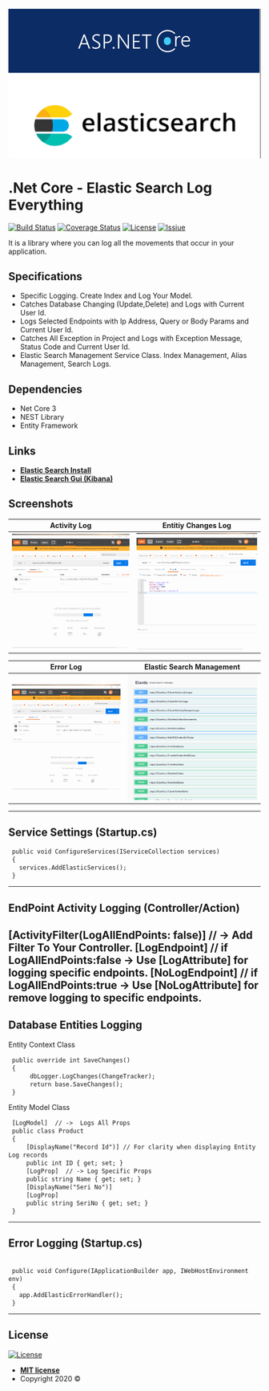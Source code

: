 ![Screenshot](Screenshots/application.png)

# .Net Core - Elastic Search Log Everything

[![Build Status](http://img.shields.io/travis/badges/badgerbadgerbadger.svg?style=flat-square)](https://github.com/hasansahinnn/.NetCore_ElasticSearchv7_LogEverything/)  [![Coverage Status](http://img.shields.io/coveralls/badges/badgerbadgerbadger.svg?style=flat-square)](https://github.com/hasansahinnn/.NetCore_ElasticSearchv7_LogEverything/)  [![License](http://img.shields.io/:license-mit-blue.svg?style=flat-square)](http://badges.mit-license.org) [![Issiue](https://img.shields.io/github/issues/hasansahinnn/.NetCore_ElasticSearchv7_LogEverything)](https://github.com/hasansahinnn/.NetCore_ElasticSearchv7_LogEverything/issues)

It is a library where you can log all the movements that occur in your application.

## Specifications

  - Specific Logging. Create Index and Log Your Model.
  - Catches Database Changing (Update,Delete) and Logs with Current User Id.
  - Logs Selected Endpoints with Ip Address, Query or Body Params and Current User Id.
  - Catches All Exception in Project and Logs with Exception Message, Status Code and Current User Id.
  - Elastic Search Management Service Class. Index Management, Alias Management, Search Logs.
  
## Dependencies

  - Net Core 3
  - NEST Library
  - Entity Framework
  
## Links
  - <a href="https://www.elastic.co/downloads/elasticsearch" >**Elastic Search Install**</a>
  - <a href="https://www.elastic.co/kibana" >**Elastic Search Gui (Kibana)**</a>

## Screenshots

Activity Log                 |   Entitiy Changes Log
:------------------------------:|:------------------------------:
![Screenshot](Screenshots/Activity_Logs.gif)|  ![Screenshot](Screenshots/Entity_Log.gif)

Error Log                  |  Elastic Search Management
:---------------------------:|:---------------------------:
![Screenshot](Screenshots/Error_Log.gif)|  ![Screenshot](Screenshots/Elastic_Management.gif)

---

## Service Settings (Startup.cs)

```net
 public void ConfigureServices(IServiceCollection services)
 {
   services.AddElasticServices();
 }
```

---

## EndPoint Activity Logging (Controller/Action)


 [ActivityFilter(LogAllEndPoints: false)]  // -> Add Filter To Your Controller.
 [LogEndpoint] // if LogAllEndPoints:false -> Use [LogAttribute] for logging specific endpoints.
 [NoLogEndpoint] // if LogAllEndPoints:true -> Use [NoLogAttribute] for remove logging to specific endpoints.
---

## Database Entities Logging 

Entity Context Class 
```net
 public override int SaveChanges() 
 {
      dbLogger.LogChanges(ChangeTracker);
      return base.SaveChanges();
 }
```

Entity Model Class 
```net
 [LogModel]  // ->  Logs All Props
 public class Product
 {
     [DisplayName("Record Id")] // For clarity when displaying Entity Log records
     public int ID { get; set; }
     [LogProp]  // -> Log Specific Props
     public string Name { get; set; }
     [DisplayName("Seri No")]
     [LogProp]
     public string SeriNo { get; set; }
 }
```


---

## Error Logging (Startup.cs)

```net

 public void Configure(IApplicationBuilder app, IWebHostEnvironment env)
 {
   app.AddElasticErrorHandler();
 }

```


---

## License

[![License](http://img.shields.io/:license-mit-blue.svg?style=flat-square)](http://badges.mit-license.org)

- **[MIT license](http://opensource.org/licenses/mit-license.php)**
- Copyright 2020 © 
